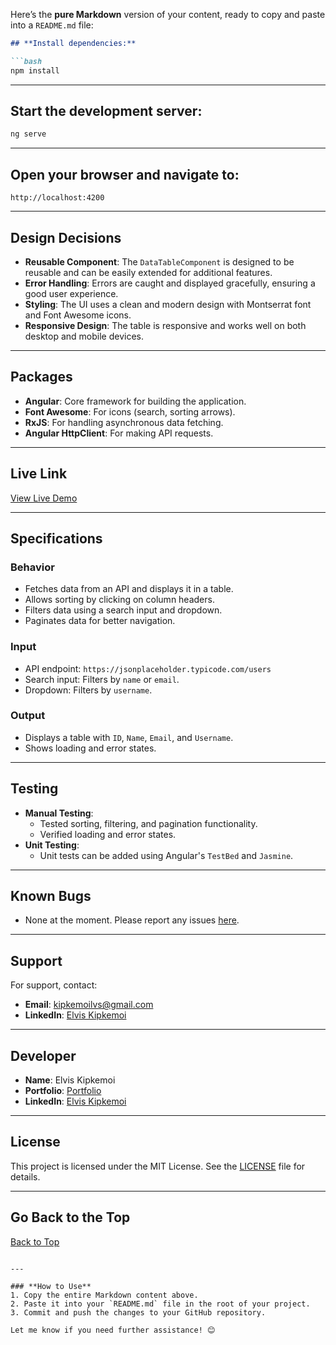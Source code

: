 Here’s the **pure Markdown** version of your content, ready to copy and paste into a `README.md` file:

```markdown
## **Install dependencies:**

```bash
npm install
```

---

## **Start the development server:**

```bash
ng serve
```

---

## **Open your browser and navigate to:**

```
http://localhost:4200
```

---

## **Design Decisions**
- **Reusable Component**: The `DataTableComponent` is designed to be reusable and can be easily extended for additional features.
- **Error Handling**: Errors are caught and displayed gracefully, ensuring a good user experience.
- **Styling**: The UI uses a clean and modern design with Montserrat font and Font Awesome icons.
- **Responsive Design**: The table is responsive and works well on both desktop and mobile devices.

---

## **Packages**
- **Angular**: Core framework for building the application.
- **Font Awesome**: For icons (search, sorting arrows).
- **RxJS**: For handling asynchronous data fetching.
- **Angular HttpClient**: For making API requests.

---

## **Live Link**
[View Live Demo](https://angular-data-table-demo.vercel.app)

---

## **Specifications**

### **Behavior**
- Fetches data from an API and displays it in a table.
- Allows sorting by clicking on column headers.
- Filters data using a search input and dropdown.
- Paginates data for better navigation.

### **Input**
- API endpoint: `https://jsonplaceholder.typicode.com/users`
- Search input: Filters by `name` or `email`.
- Dropdown: Filters by `username`.

### **Output**
- Displays a table with `ID`, `Name`, `Email`, and `Username`.
- Shows loading and error states.

---

## **Testing**
- **Manual Testing**:
  - Tested sorting, filtering, and pagination functionality.
  - Verified loading and error states.
- **Unit Testing**:
  - Unit tests can be added using Angular's `TestBed` and `Jasmine`.

---

## **Known Bugs**
- None at the moment. Please report any issues [here](https://github.com/DynastyElvis/angular-data-table/issues).

---

## **Support**
For support, contact:
- **Email**: [kipkemoilvs@gmail.com](mailto:kipkemoilvs@gmail.com)
- **LinkedIn**: [Elvis Kipkemoi](https://www.linkedin.com/in/elvis-kipkemoi-aa3548209/)

---

## **Developer**
- **Name**: Elvis Kipkemoi
- **Portfolio**: [Portfolio](https://portfolio-elvis.vercel.app)
- **LinkedIn**: [Elvis Kipkemoi](https://www.linkedin.com/in/elvis-kipkemoi-aa3548209/)

---

## **License**
This project is licensed under the MIT License. See the [LICENSE](LICENSE) file for details.

---

## **Go Back to the Top**
[Back to Top](#angular-data-table)
```

---

### **How to Use**
1. Copy the entire Markdown content above.
2. Paste it into your `README.md` file in the root of your project.
3. Commit and push the changes to your GitHub repository.

Let me know if you need further assistance! 😊